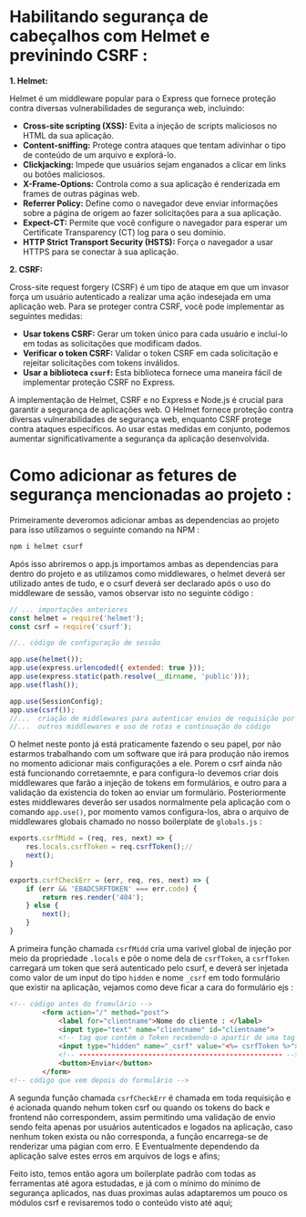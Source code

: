 # Habilitando segurança de cabeçalhos com Helmet e previnindo CSRF :
**1. Helmet:**

Helmet é um middleware popular para o Express que fornece proteção contra diversas vulnerabilidades de segurança web, incluindo:

* **Cross-site scripting (XSS):** Evita a injeção de scripts maliciosos no HTML da sua aplicação.
* **Content-sniffing:** Protege contra ataques que tentam adivinhar o tipo de conteúdo de um arquivo e explorá-lo.
* **Clickjacking:** Impede que usuários sejam enganados a clicar em links ou botões maliciosos.
* **X-Frame-Options:** Controla como a sua aplicação é renderizada em frames de outras páginas web.
* **Referrer Policy:** Define como o navegador deve enviar informações sobre a página de origem ao fazer solicitações para a sua aplicação.
* **Expect-CT:** Permite que você configure o navegador para esperar um Certificate Transparency (CT) log para o seu domínio.
* **HTTP Strict Transport Security (HSTS):** Força o navegador a usar HTTPS para se conectar à sua aplicação.

**2. CSRF:**

Cross-site request forgery (CSRF) é um tipo de ataque em que um invasor força um usuário autenticado a realizar uma ação indesejada em uma aplicação web. Para se proteger contra CSRF, você pode implementar as seguintes medidas:

* **Usar tokens CSRF:** Gerar um token único para cada usuário e incluí-lo em todas as solicitações que modificam dados.
* **Verificar o token CSRF:** Validar o token CSRF em cada solicitação e rejeitar solicitações com tokens inválidos.
* **Usar a biblioteca `csurf`:** Esta biblioteca fornece uma maneira fácil de implementar proteção CSRF no Express.

A implementação de Helmet, CSRF e no Express e Node.js é crucial para garantir a segurança de aplicações web. O Helmet fornece proteção contra diversas vulnerabilidades de segurança web, enquanto CSRF protege contra ataques específicos. Ao usar estas medidas em conjunto, podemos aumentar significativamente a segurança da aplicação desenvolvida.

# Como adicionar as fetures de segurança mencionadas ao projeto :


Primeiramente deveromos adicionar ambas as dependencias ao projeto para isso utilizamos o seguinte comando na NPM :

~~~bash
npm i helmet csurf
~~~

Após isso abriremos o app.js importamos ambas as dependencias para dentro do projeto e as utilizamos como middlewares, o helmet deverá ser utilizado antes de tudo, e o csurf deverá ser declarado após o uso do middleware de sessão, vamos observar isto no seguinte código :

~~~javascript
// ... importações anteriores
const helmet = require('helmet');
const csrf = require('csurf');

//.. código de configuração de sessão

app.use(helmet());
app.use(express.urlencoded({ extended: true }));
app.use(express.static(path.resolve(__dirname, 'public')));
app.use(flash());

app.use(SessionConfig);
app.use(csrf());
//...  criação de middlewares para autenticar envios de requisição por formulários com csrf.
//...  outros middlewares e uso de rotas e continuação do código
~~~

O helmet neste ponto já está praticamente fazendo o seu papel, por não estarmos trabalhando com um software que irá para produção não iremos no momento adicionar mais configurações a ele. Porem o csrf ainda não está funcionando corretaemnte, e para configura-lo devemos criar dois middlewares que farão a injeção de tokens em formulários, e outro para a validação da existencia do token ao enviar um formulário. Posteriormente estes middlewares deverão ser usados normalmente pela aplicação com o comando `app.use()`, por momento vamos configura-los, abra o arquivo de middlewares globais chamado no nosso boilerplate de `globals.js` :

~~~javascript
exports.csrfMidd = (req, res, next) => {
    res.locals.csrfToken = req.csrfToken();//
    next();
}

exports.csrfCheckErr = (err, req, res, next) => {
    if (err && 'EBADCSRFTOKEN' === err.code) {
        return res.render('404');
    } else {
        next();
    }
}
~~~

A primeira função chamada `csrfMidd` cria uma varivel global de injeção por meio da propriedade `.locals` e põe o nome dela de `csrfToken`, a `csrfToken` carregará um token que será autenticado pelo csurf, e deverá ser injetada como valor de um input do tipo `hidden` e nome `_csrf` em todo formulário que existir na aplicação, vejamos como deve ficar a cara do formulário ejs :

~~~html
<!-- código antes do fromulário -->
        <form action="/" method="post">
            <label for="clientname">Nome do cliente : </label>
            <input type="text" name="clientname" id="clientname">
            <!-- tag que contém o Token recebendo-o apartir de uma tag ejs -->
            <input type="hidden" name="_csrf" value="<%= csrfToken %>">
            <!-- -------------------------------------------------- -->
            <button>Enviar</button>
        </form>
<!-- código que vem depois do formulário -->
~~~

A segunda função chamada `csrfCheckErr` é chamada em toda requisição e é acionada quando nehum token csrf ou quando os tokens do back e frontend não correspondem, assim permitindo uma validação de envio sendo feita apenas por usuários autenticados e logados na aplicação, caso nenhum token exista ou não corresponda, a função encarrega-se de renderizar uma págian com erro. E Eventualmente dependendo da aplicação salve estes erros em arquivos de logs e afins;

Feito isto, temos então agora um boilerplate padrão com todas as ferramentas até agora estudadas, e já com o mínimo do mínimo de segurança aplicados, nas duas proximas aulas adaptaremos um pouco os módulos csrf e revisaremos todo o conteúdo visto até aqui;
